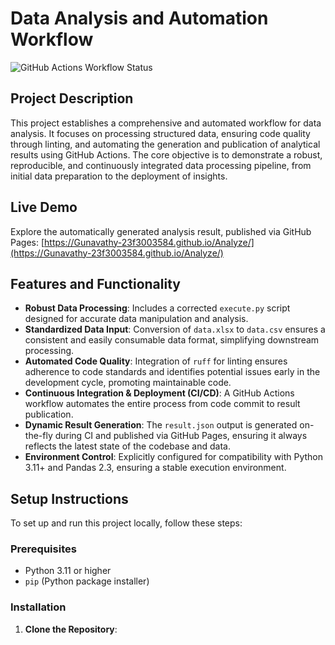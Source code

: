 # Data Analysis and Automation Workflow

![GitHub Actions Workflow Status](https://github.com/Gunavathy-23f3003584/Analyze/actions/workflows/ci.yml/badge.svg)

## Project Description

This project establishes a comprehensive and automated workflow for data analysis. It focuses on processing structured data, ensuring code quality through linting, and automating the generation and publication of analytical results using GitHub Actions. The core objective is to demonstrate a robust, reproducible, and continuously integrated data processing pipeline, from initial data preparation to the deployment of insights.

## Live Demo

Explore the automatically generated analysis result, published via GitHub Pages:
[https://Gunavathy-23f3003584.github.io/Analyze/](https://Gunavathy-23f3003584.github.io/Analyze/)

## Features and Functionality

*   **Robust Data Processing**: Includes a corrected `execute.py` script designed for accurate data manipulation and analysis.
*   **Standardized Data Input**: Conversion of `data.xlsx` to `data.csv` ensures a consistent and easily consumable data format, simplifying downstream processing.
*   **Automated Code Quality**: Integration of `ruff` for linting ensures adherence to code standards and identifies potential issues early in the development cycle, promoting maintainable code.
*   **Continuous Integration & Deployment (CI/CD)**: A GitHub Actions workflow automates the entire process from code commit to result publication.
*   **Dynamic Result Generation**: The `result.json` output is generated on-the-fly during CI and published via GitHub Pages, ensuring it always reflects the latest state of the codebase and data.
*   **Environment Control**: Explicitly configured for compatibility with Python 3.11+ and Pandas 2.3, ensuring a stable execution environment.

## Setup Instructions

To set up and run this project locally, follow these steps:

### Prerequisites

*   Python 3.11 or higher
*   `pip` (Python package installer)

### Installation

1.  **Clone the Repository**: